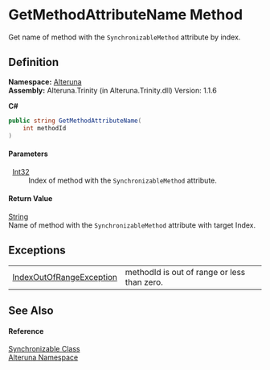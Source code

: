 # GetMethodAttributeName Method


Get name of method with the `SynchronizableMethod` attribute by index.



## Definition
**Namespace:** <a href="N_Alteruna">Alteruna</a>  
**Assembly:** Alteruna.Trinity (in Alteruna.Trinity.dll) Version: 1.1.6

**C#**
``` C#
public string GetMethodAttributeName(
	int methodId
)
```



#### Parameters
<dl><dt>  <a href="https://learn.microsoft.com/dotnet/api/system.int32" target="_blank" rel="noopener noreferrer">Int32</a></dt><dd>Index of method with the <code>SynchronizableMethod</code> attribute.</dd></dl>

#### Return Value
<a href="https://learn.microsoft.com/dotnet/api/system.string" target="_blank" rel="noopener noreferrer">String</a>  
Name of method with the `SynchronizableMethod` attribute with target Index.

## Exceptions
<table>
<tr>
<td><a href="https://learn.microsoft.com/dotnet/api/system.indexoutofrangeexception" target="_blank" rel="noopener noreferrer">IndexOutOfRangeException</a></td>
<td>methodId is out of range or less than zero.</td></tr>
</table>

## See Also


#### Reference
<a href="T_Alteruna_Synchronizable">Synchronizable Class</a>  
<a href="N_Alteruna">Alteruna Namespace</a>  
